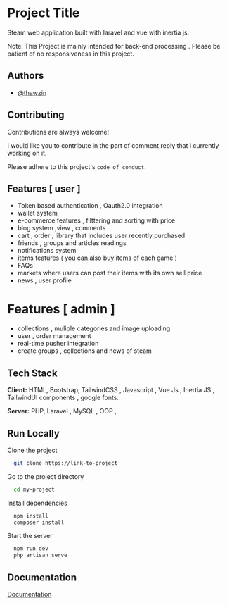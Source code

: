 
# Project Title
Steam web application built with laravel and vue with inertia js.

Note: This Project is mainly intended for back-end processing . Please be patient of no responsiveness in this project.

## Authors

- [@thawzin](https://www.github.com/Thawzin229) 


## Contributing

Contributions are always welcome!

I would like you to contribute in the part of comment reply that i currently working on it.

Please adhere to this project's `code of conduct`.


## Features [ user ]

- Token based authentication , Oauth2.0 integration 
- wallet system
- e-commerce features , filttering and sorting with price
- blog system ,view , comments
- cart , order , library that includes user recently purchased 
- friends , groups and articles readings 
- notifications system
- items features ( you can also buy items of each game )
- FAQs
- markets where users can post their items with its own sell price
- news , user profile 

# Features [ admin ]

- collections , muliple categories and image uploading
- user , order management
- real-time pusher integration
- create groups , collections and news of steam
## Tech Stack

**Client:** HTML, Bootstrap, TailwindCSS , Javascript , Vue Js , Inertia JS , TailwindUI components , google fonts.

**Server:** PHP, Laravel , MySQL , OOP ,


## Run Locally

Clone the project

```bash
  git clone https://link-to-project
```

Go to the project directory

```bash
  cd my-project
```

Install dependencies

```bash
  npm install
  composer install
```

Start the server

```bash
  npm run dev
  php artisan serve
```


## Documentation

[Documentation](https://linktodocumentation)

